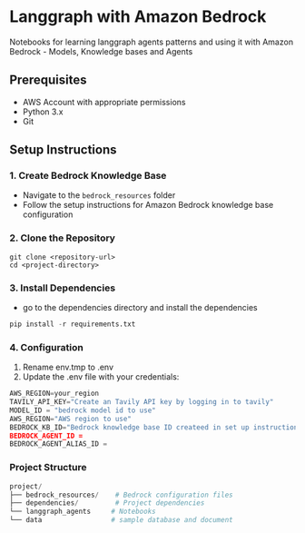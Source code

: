 # Langgraph with Amazon Bedrock

Notebooks for learning langgraph agents patterns and using it with Amazon Bedrock - Models, Knowledge bases and Agents 

## Prerequisites

- AWS Account with appropriate permissions
- Python 3.x
- Git

## Setup Instructions

### 1. Create Bedrock Knowledge Base
- Navigate to the `bedrock_resources` folder
- Follow the setup instructions for Amazon Bedrock knowledge base configuration

### 2. Clone the Repository
```console
git clone <repository-url>
cd <project-directory>
```

### 3.  Install Dependencies

- go to the dependencies directory and install the dependencies

```python
pip install -r requirements.txt
```

### 4.  Configuration
1.  Rename env.tmp to .env
2.  Update the .env file with your credentials:

```python
AWS_REGION=your_region
TAVILY_API_KEY="Create an Tavily API key by logging in to tavily"
MODEL_ID = "bedrock model id to use"
AWS_REGION="AWS region to use"
BEDROCK_KB_ID="Bedrock knowledge base ID createed in set up instructions
BEDROCK_AGENT_ID = 
BEDROCK_AGENT_ALIAS_ID =
```

### Project Structure

```python
project/
├── bedrock_resources/    # Bedrock configuration files
├── dependencies/         # Project dependencies
└── langgraph_agents     # Notebooks
└── data                 # sample database and document 
```

